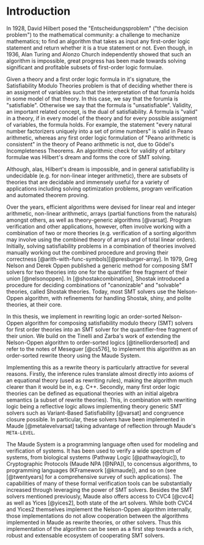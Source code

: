 Introduction
============

In 1928, David Hilbert posed the "Entscheidungsproblem" ("the decision problem") to the mathematical
community: a challenge to mechanize mathematics; to find an algorithm that takes as input any
first-order logic statement and return whether it is a true statement or not. Even though, in 1936,
Alan Turing and Alonzo Church independently showed that such an algorithm is impossible, great
progress has been made towards solving significant and profitable subsets of first-order logic
formulae.

Given a theory and a first order logic formula in it's signature, the Satisfiability Modulo Theories
problem is that of deciding whether there is an assigment of variables such that the interpretation
of that forumla holds in some model of that theory. In this case, we say that the forumla is
"satisfiable". Otherwise we say that the formula is "unsatisfiable". Validity, an important related
concept, is the dual of satisfiability. A formula is "valid" in a theory, if in every model of the
theory and for every possible assigment of variables, the formula holds. For example, the statement
"every natural number factorizers uniquely into a set of prime numbers" is valid in Peano
arithmetic, whereas any first order logic formulation of "Peano arithmetic is consistent" in the
theory of Peano arithmetic is not, due to Gödel's Incompleteness Theorems. An algorithmic check
for validity of arbitary formulae was Hilbert's dream and forms the core of SMT solving.

Although, alas, Hilbert's dream is impossible, and in general satisfiability is undecidable
(e.g. for non-linear integer arithmetic), there are subsets of theories that are decidable and
immensely useful for a variety of applications including solving optimization problems, program
verification and automated theorem proving.

Over the years, efficient algorithms were devised for linear real and integer arithmetic, non-linear
arithmetic, arrays (partial functions from the naturals) amongst others, as well as theory-generic
algorithms [@varsat]. Program verification and other applications, however, often involve working
with a combination of two or more theories (e.g. verification of a sorting algorithm may involve
using the combined theory of arrays and of total linear orders). Initially, solving satisfiability
problems in a combination of theories involved manually working out the combined procedure and
proving their correctness [@arith-with-func-symbols][@presburger-array]. In 1979, Greg Nelson and
Derek Oppen published a generic method for composing SMT solvers for two theories into one for the
quantifier free fragment of their union [@nelsonoppen]. In [@shostakcombination], Shostak introduced
a procedure for deciding combinations of "canonizable" and "solvable" theories, called Shostak
theories. Today, most SMT solvers use the Nelson-Oppen algorithm, with refinements for handling
Shostak, shiny, and polite theories, at their core.

In this thesis, we implement in rewriting logic an order-sorted Nelson-Oppen algorithm for composing
satisfiability modulo theory (SMT) solvers for first order theories into an SMT solver for the
quantifier-free fragment of their union. We build on the Tinelli and Zarba's work of extending the
Nelson-Oppen algorithm to order-sorted logics [@tinelliordersorted] and refer to the notes of
Meseguer [@cs576], to implement this algorithm as an order-sorted rewrite theory using the Maude
System.

Implementing this as a rewrite theory is particularly attractive for several reasons. Firstly, the
inference rules translate almost directly into axioms of an equational theory (used as rewriting
rules), making the algorithm much clearer than it would be in, e.g. C++. Secondly, many first order
logic theories can be defined as equational theories with an initial algebra semantics (a subset of
rewrite theories). This, in combination with rewriting logic being a reflective logic allows
implementing theory generic SMT solvers such as Variant-Based Satisfiability [@varsat] and congruence
closure possible. In particular, these solvers have been implemented in Maude [@metalevelvarsat]
taking advantage of reflection through Maude's `META-LEVEL`.

The Maude System is a programming language often used for modeling and verification of systems. It
has been used to verify a wide spectrum of systems, from biological systems (Pathway Logic
[@pathwaylogic]), to Cryptographic Protocols (Maude NPA [@NPA]), to concensus algorithms, to
programming languages (KFramework [@kmaude]), and so on (see [@twentyears] for a comprehensive
survey of such applications). The capabilities of many of these formal verification tools can be
substantially increased through leveraging the power of SMT solvers. Besides the SMT solvers
mentioned previously, Maude also offers access to CVC4 [@cvc4] as well as Yices [@yices2], both state of the
art solvers. While both CVC4 and Yices2 themselves implement the Nelson-Oppen algorithm internally,
those implementations do not allow cooperation between the algorithms implemented in Maude as rewrite theories, or
other solvers. Thus this implementation of the algorithm can be seen as a first step towards a rich,
robust and extensable ecosystem of cooperating SMT solvers.


